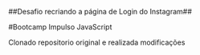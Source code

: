 ##Desafio recriando a página de Login do Instagram##

#Bootcamp Impulso JavaScript

Clonado repositorio original e realizada modificações
